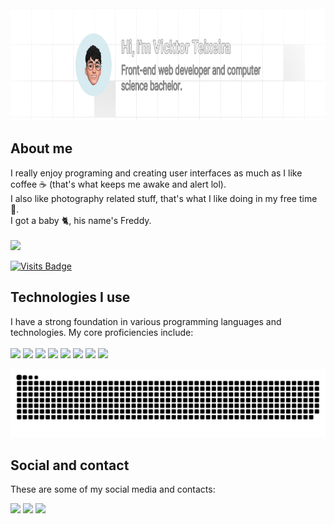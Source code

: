 <div align="left">
<img height="180em" width="auto" src="bg.png" />
<div align="left">
<div>
    
  ## About me
  I really enjoy programing and creating user interfaces as much as I like coffee ☕️ (that's what keeps me awake and alert lol).<br>
  I also like photography related stuff, that's what I like doing in my free time 📸.<br>
  I got a baby 🐈, his name's Freddy.<br><br>
  <img src="https://komarev.com/ghpvc/?username=v1ckt&color=0665bb&style=for-the-badge" />

  [![Visits Badge](https://badges.pufler.dev/visits/v1ckt/v1ckt)](https://v1ckt.github.io)
</div>
  
  ## Technologies I use
  I have a strong foundation in various programming languages and technologies. My core proficiencies include:<br><br>
  <img src="https://img.shields.io/badge/Next.js-000000?style=for-the-badge&logo=next.js&logoColor=white" />
  <img src="https://img.shields.io/badge/React-20232A?style=for-the-badge&logo=react&logoColor=61DAFB" />
  <img src="https://img.shields.io/badge/TypeScript-007ACC?style=for-the-badge&logo=typescript&logoColor=white" />
  <img src="https://img.shields.io/badge/JavaScript-F7DF1E?style=for-the-badge&logo=javascript&logoColor=black" />
  <img src="https://img.shields.io/badge/sass-f06292.svg?style=for-the-badge&logo=sass&logoColor=white" />
  <img src="https://img.shields.io/badge/tailwind%20css-00acc1.svg?style=for-the-badge&logo=tailwindcss&logoColor=white" />
  <img src="https://img.shields.io/badge/css3-%231572B6.svg?style=for-the-badge&logo=css3&logoColor=white" />
  <img src="https://img.shields.io/badge/html5-%23E34F26.svg?style=for-the-badge&logo=html5&logoColor=white" />
  
  <img src="https://raw.githubusercontent.com/v1ckt/v1ckt/output/github-contribution-grid-snake-dark.svg" />
  
<div>
  
  ## Social and contact
  These are some of my social media and contacts:<br>
<div>
  <a href="https://www.instagram.com/vickt_tx/"><img src="https://img.shields.io/badge/instagram-e1306c.svg?style=for-the-badge&logo=instagram&logoColor=white"/></a>
  <a href="https://www.linkedin.com/in/txvkt/"><img src="https://img.shields.io/badge/linkedin-0e76a8.svg?style=for-the-badge&logo=linkedin&logoColor=white"/></a>
  <a href="mailto:txvicktor@gmail.com"> <img src="https://img.shields.io/badge/txvicktor@gmail.com-red?style=for-the-badge&logo=Gmail&logoColor=white"/></a>
</div>
  
</div>
  
</div><br>

</div>
